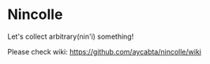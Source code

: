 Nincolle
======

Let's collect arbitrary(nin'i) something!

Please check wiki: https://github.com/aycabta/nincolle/wiki
